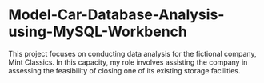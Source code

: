 # Model-Car-Database-Analysis-using-MySQL-Workbench
This project focuses on conducting data analysis for the fictional company, Mint Classics. In this capacity, my role involves assisting the company in assessing the feasibility of closing one of its existing storage facilities.

